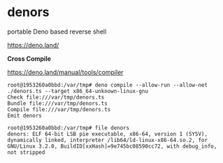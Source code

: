 # denors
portable Deno based reverse shell

https://deno.land/

**Cross Compile**

https://deno.land/manual/tools/compiler

```
root@1953260a0bbd:/var/tmp# deno compile --allow-run --allow-net ./denors.ts --target x86_64-unknown-linux-gnu
Check file:///var/tmp/denors.ts
Bundle file:///var/tmp/denors.ts
Compile file:///var/tmp/denors.ts
Emit denors

root@1953260a0bbd:/var/tmp# file denors
denors: ELF 64-bit LSB pie executable, x86-64, version 1 (SYSV), dynamically linked, interpreter /lib64/ld-linux-x86-64.so.2, for GNU/Linux 3.2.0, BuildID[xxHash]=9e745bc08590cc72, with debug_info, not stripped
```
